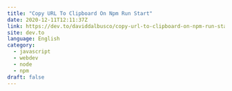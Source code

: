 ```yaml
---
title: "Copy URL To Clipboard On Npm Run Start"
date: 2020-12-11T12:11:37Z
link: https://dev.to/daviddalbusco/copy-url-to-clipboard-on-npm-run-start-3gp?utm_medium=RSS&utm_source=news.12bit.vn
site: dev.to
language: English
category:
  - javascript
  - webdev
  - node
  - npm
draft: false
---
```

